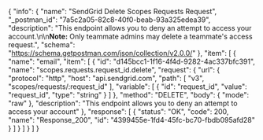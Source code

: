 {
  "info": {
    "name": "SendGrid Delete Scopes Requests Request",
    "_postman_id": "7a5c2a05-82c8-40f0-beab-93a325edea39",
    "description": "This endpoint allows you to deny an attempt to access your account.\n\n**Note:** Only teammate admins may delete a teammate's access request.",
    "schema": "https://schema.getpostman.com/json/collection/v2.0.0/"
  },
  "item": [
    {
      "name": "email",
      "item": [
        {
          "id": "d145bcc1-1f16-4f4d-9282-4ac337bfc391",
          "name": "scopes.requests.request_id.delete",
          "request": {
            "url": {
              "protocol": "http",
              "host": "api.sendgrid.com",
              "path": [
                "v3",
                "scopes/requests/:request_id"
              ],
              "variable": [
                {
                  "id": "request_id",
                  "value": "request_id",
                  "type": "string"
                }
              ]
            },
            "method": "DELETE",
            "body": {
              "mode": "raw"
            },
            "description": "This endpoint allows you to deny an attempt to access your account"
          },
          "response": [
            {
              "status": "OK",
              "code": 200,
              "name": "Response_200",
              "id": "4399455e-1fd4-45fc-bc70-fbdb095afd28"
            }
          ]
        }
      ]
    }
  ]
}